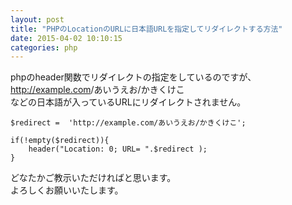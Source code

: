 ```yaml
---
layout: post
title: "PHPのLocationのURLに日本語URLを指定してリダイレクトする方法"
date: 2015-04-02 10:10:15
categories: php
---
```

<p>phpのheader関数でリダイレクトの指定をしているのですが、<br>
<a href="http://example.com" rel="nofollow">http://example.com</a>/あいうえお/かきくけこ<br>
などの日本語が入っているURLにリダイレクトされません。</p>

<pre><code>$redirect =  'http://example.com/あいうえお/かきくけこ';

if(!empty($redirect)){
    header("Location: 0; URL= ".$redirect );
}
</code></pre>

<p>どなたかご教示いただければと思います。<br>
よろしくお願いいたします。</p>
